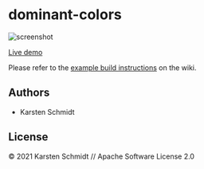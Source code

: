 # dominant-colors

![screenshot](https://raw.githubusercontent.com/thi-ng/umbrella/develop/assets/pixel/dominant-colors.png)

[Live demo](http://demo.thi.ng/umbrella/dominant-colors/)

Please refer to the [example build instructions](https://github.com/thi-ng/umbrella/wiki/Example-build-instructions) on the wiki.

## Authors

- Karsten Schmidt

## License

&copy; 2021 Karsten Schmidt // Apache Software License 2.0
